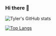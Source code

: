 ### Hi there 👋

![Tyler's GitHub stats](https://github-readme-stats.vercel.app/api?username=tylertruman&theme=dark&show_icons=true)

[![Top Langs](https://github-readme-stats.vercel.app/api/top-langs/?username=anuraghazra&layout=compact)](https://github.com/anuraghazra/github-readme-stats)
